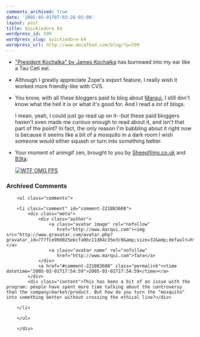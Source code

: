 ```yaml
---
comments_archived: true
date: '2005-03-01T07:03:26-05:00'
layout: post
title: Quickiedore 64
wordpress_id: 599
wordpress_slug: quickiedore-64
wordpress_url: http://www.decafbad.com/blog/?p=599
---
```

* ["President Kochalka" by James Kochalka][pk] has burrowed into my ear like a Tau Ceti eel.

[pk]:http://phobos.apple.com/WebObjects/MZStore.woa/wa/viewAlbum?playlistId=4922118&#38;selectedItemId=4922070

* Although I greatly appreciate Zope's export feature, I really wish it worked more friendly-like with CVS.

* You know, with all these bloggers paid to blog about [Marqui](http://www.marqui.com/), I still don't know what the hell it is or what it's good for.  And I read a *lot* of blogs.  

  I mean, yeah, I could just go read up on it--but these paid bloggers haven't even made me *curious* enough to read about it, and isn't that part of the point?  In fact, the only reason I'm babbling about it right now is because it seems like a bit of a mosquito in a dark room I wish someone would either squash or turn into something better.

* Your moment of animgif zen, brought to you by [Sheepfilms.co.uk](http://sheepfilms.co.uk/) and [B3ta](http://www.b3ta.com/board/4319980):

  [![WTF OMG FPS][fps]][beta] 


[fps]:
http://www.decafbad.com/2005/02/FPS.gif
[beta]:http://www.b3ta.com/board/4319980

<div id="comments" class="comments archived-comments">
            <h3>Archived Comments</h3>
            
        <ul class="comments">
            
        <li class="comment" id="comment-221083608">
            <div class="meta">
                <div class="author">
                    <a class="avatar image" rel="nofollow" 
                       href="http://www.marqui.com"><img src="http://www.gravatar.com/avatar.php?gravatar_id=777fce99d025ebcfa0bc11d84c35e3c9&amp;size=32&amp;default=http://mediacdn.disqus.com/1320279820/images/noavatar32.png"/></a>
                    <a class="avatar name" rel="nofollow" 
                       href="http://www.marqui.com">Tara</a>
                </div>
                <a href="#comment-221083608" class="permalink"><time datetime="2005-03-01T17:54:59">2005-03-01T17:54:59</time></a>
            </div>
            <div class="content">This has been a bit of an issue with the program: people have spent more time talking about the controversy than the company/market/product. But how do you turn the "mosquito" into something better without crossing the ethical line?</div>
            
        </li>
    
        </ul>
    
        </div>
    